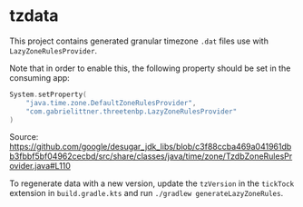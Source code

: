 tzdata
======

This project contains generated granular timezone `.dat` files use with
`LazyZoneRulesProvider`.

Note that in order to enable this, the following property should be set in the consuming app:

```kotlin
System.setProperty(
	"java.time.zone.DefaultZoneRulesProvider",
	"com.gabrielittner.threetenbp.LazyZoneRulesProvider"
)
```

Source: https://github.com/google/desugar_jdk_libs/blob/c3f88ccba469a041961dbb3fbbf5bf04962cecbd/src/share/classes/java/time/zone/TzdbZoneRulesProvider.java#L110

To regenerate data with a new version, update the `tzVersion` in the `tickTock` extension in
`build.gradle.kts` and run `./gradlew generateLazyZoneRules`.
